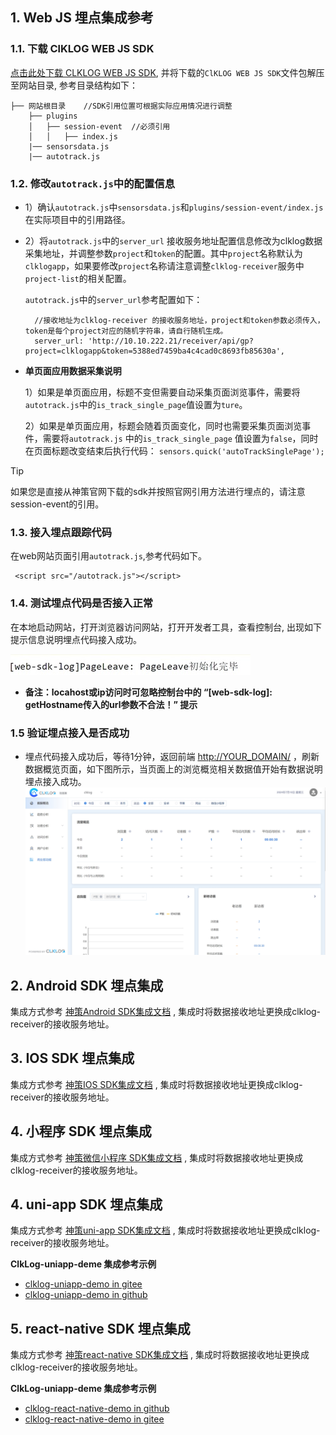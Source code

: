 
## 1. Web JS 埋点集成参考

### 1.1. 下载 ClKLOG WEB JS SDK

  <a href="https://clklog.com/res/clklog.webjs.sdk.v3.zip" target="_blank" rel="noopener" id="webjssdkdownload">点击此处下载 CLKLOG WEB JS SDK</a>, 并将下载的`ClKLOG WEB JS SDK`文件包解压至网站目录, 参考目录结构如下：

  ```
  ├── 网站根目录    //SDK引用位置可根据实际应用情况进行调整   
      ├── plugins
      │   ├── session-event  //必须引用
      │   │   ├── index.js
      |── sensorsdata.js   
      |── autotrack.js
  ```

### 1.2. 修改`autotrack.js`中的配置信息

- 1）确认`autotrack.js`中`sensorsdata.js`和`plugins/session-event/index.js`在实际项目中的引用路径。

- 2）将`autotrack.js`中的`server_url` 接收服务地址配置信息修改为clklog数据采集地址，并调整参数`project`和`token`的配置。其中`project`名称默认为`clklogapp`，如果要修改`project`名称请注意调整`clklog-receiver`服务中`project-list`的相关配置。

    `autotrack.js`中的`server_url`参考配置如下：

    ```
      //接收地址为clklog-receiver 的接收服务地址，project和token参数必须传入，token是每个project对应的随机字符串，请自行随机生成。
      server_url: 'http://10.10.222.21/receiver/api/gp?project=clklogapp&token=5388ed7459ba4c4cad0c8693fb85630a', 
    ```

- **单页面应用数据采集说明**

  1）如果是单页面应用，标题不变但需要自动采集页面浏览事件，需要将`autotrack.js`中的`is_track_single_page`值设置为`ture`。

  2）如果是单页面应用，标题会随着页面变化，同时也需要采集页面浏览事件，需要将`autotrack.js` 中的`is_track_single_page` 值设置为`false`，同时在页面标题改变结束后执行代码：  `sensors.quick('autoTrackSinglePage');`

> [!tip]
> 如果您是直接从神策官网下载的sdk并按照官网引用方法进行埋点的，请注意session-event的引用。

### 1.3. 接入埋点跟踪代码

  在web网站页面引用`autotrack.js`,参考代码如下。

   ```
    <script src="/autotrack.js"></script> 
   ```

### 1.4. 测试埋点代码是否接入正常

  在本地启动网站，打开浏览器访问网站，打开开发者工具，查看控制台, 出现如下提示信息说明埋点代码接入成功。

  ![](../assets/imgs/autotrack.png)

- **备注：locahost或ip访问时可忽略控制台中的 “[web-sdk-log]: getHostname传入的url参数不合法！” 提示**

### 1.5 验证埋点接入是否成功

- 埋点代码接入成功后，等待1分钟，返回前端 <http://YOUR_DOMAIN/> ，刷新数据概览页面，如下图所示，当页面上的浏览概览相关数据值开始有数据说明埋点接入成功。
   ![image](../assets/imgs/clklogindex.png)  

## 2. Android SDK 埋点集成

  集成方式参考 [神策Android SDK集成文档](https://manual.sensorsdata.cn/sa/latest/zh_cn/android-7541696.html) , 集成时将数据接收地址更换成clklog-receiver的接收服务地址。

## 3. IOS SDK 埋点集成

  集成方式参考 [神策IOS SDK集成文档](https://manual.sensorsdata.cn/sa/latest/zh_cn/ios-7538614.html) , 集成时将数据接收地址更换成clklog-receiver的接收服务地址。

## 4. 小程序 SDK 埋点集成

  集成方式参考 [神策微信小程序 SDK集成文档](https://manual.sensorsdata.cn/sa/latest/zh_cn/%E9%9B%86%E6%88%90%E6%96%87%E6%A1%A3%EF%BC%88%E5%BE%AE%E4%BF%A1%E5%B0%8F%E7%A8%8B%E5%BA%8F%EF%BC%89-1573892.html) , 集成时将数据接收地址更换成clklog-receiver的接收服务地址。

## 4. uni-app SDK 埋点集成

  集成方式参考 [神策uni-app SDK集成文档](https://manual.sensorsdata.cn/sa/3.0/zh_cn/tech_sdk_client_uni_app-22256311.html) , 集成时将数据接收地址更换成clklog-receiver的接收服务地址。

  **ClkLog-uniapp-deme 集成参考示例**

- [clklog-uniapp-demo in gitee](https://gitee.com/clklog/clklog-uniapp-demo)
- [clklog-uniapp-demo in github](https://github.com/clklog/clklog-uniapp-demo)

## 5. react-native SDK 埋点集成

  集成方式参考 [神策react-native SDK集成文档](https://manual.sensorsdata.cn/sa/3.0/zh_cn/tech_sdk_client_three_react-1574002.html) , 集成时将数据接收地址更换成clklog-receiver的接收服务地址。
  
  **ClkLog-uniapp-deme 集成参考示例**

- [clklog-react-native-demo in github](https://github.com/clklog/clklog-react-native-demo)
- [clklog-react-native-demo in gitee](https://gitee.com/clklog/clklog-react-native-demo)

